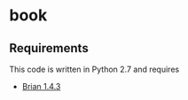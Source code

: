 # book

## Requirements

This code is written in Python 2.7 and requires

* [Brian 1.4.3](http://briansimulator.org/)
